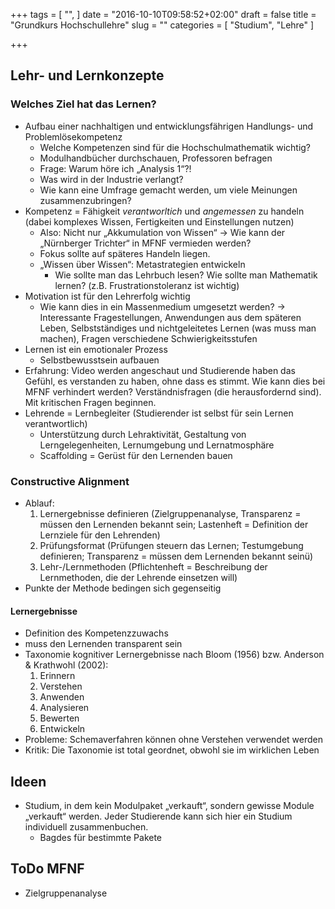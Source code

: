+++
tags = [
  "",
]
date = "2016-10-10T09:58:52+02:00"
draft = false
title = "Grundkurs Hochschullehre"
slug = ""
categories = [
  "Studium", "Lehre"
]

+++

## Lehr- und Lernkonzepte

### Welches Ziel hat das Lernen?

* Aufbau einer nachhaltigen und entwicklungsfährigen Handlungs- und Problemlösekompetenz
    * Welche Kompetenzen sind für die Hochschulmathematik wichtig?
    * Modulhandbücher durchschauen, Professoren befragen
    * Frage: Warum höre ich „Analysis 1“?!
    * Was wird in der Industrie verlangt?
    * Wie kann eine Umfrage gemacht werden, um viele Meinungen zusammenzubringen?
* Kompetenz = Fähigkeit *verantworltich* und *angemessen* zu handeln (dabei komplexes Wissen, Fertigkeiten und Einstellungen nutzen)
    * Also: Nicht nur „Akkumulation von Wissen“ -> Wie kann der „Nürnberger Trichter“ in MFNF vermieden werden?
    * Fokus sollte auf späteres Handeln liegen.
    * „Wissen über Wissen“: Metastrategien entwickeln
        * Wie sollte man das Lehrbuch lesen? Wie sollte man Mathematik lernen? (z.B. Frustrationstoleranz ist wichtig)
* Motivation ist für den Lehrerfolg wichtig
    * Wie kann dies in ein Massenmedium umgesetzt werden? -> Interessante Fragestellungen, Anwendungen aus dem späteren Leben, Selbstständiges und nichtgeleitetes Lernen (was muss man machen), Fragen verschiedene Schwierigkeitsstufen
* Lernen ist ein emotionaler Prozess
    * Selbstbewusstsein aufbauen
* Erfahrung: Video werden angeschaut und Studierende haben das Gefühl, es verstanden zu haben, ohne dass es stimmt. Wie kann dies bei MFNF verhindert werden? Verständnisfragen (die herausfordernd sind). Mit kritischen Fragen beginnen.
* Lehrende = Lernbegleiter (Studierender ist selbst für sein Lernen verantwortlich)
    * Unterstützung durch Lehraktivität, Gestaltung von Lerngelegenheiten, Lernumgebung und Lernatmosphäre
    * Scaffolding = Gerüst für den Lernenden bauen

### Constructive Alignment

* Ablauf:
    1. Lernergebnisse definieren (Zielgruppenanalyse, Transparenz = müssen den Lernenden bekannt sein; Lastenheft = Definition der Lernziele für den Lehrenden)
    2. Prüfungsformat (Prüfungen steuern das Lernen; Testumgebung definieren; Transparenz = müssen dem Lernenden bekannt seinü)
    3. Lehr-/Lernmethoden (Pflichtenheft = Beschreibung der Lernmethoden, die der Lehrende einsetzen will)
* Punkte der Methode bedingen sich gegenseitig

#### Lernergebnisse

* Definition des Kompetenzzuwachs
* muss den Lernenden transparent sein
* Taxonomie kognitiver Lernergebnisse nach Bloom (1956) bzw. Anderson & Krathwohl (2002):
    1. Erinnern
    2. Verstehen
    3. Anwenden
    4. Analysieren
    5. Bewerten
    6. Entwickeln
* Probleme: Schemaverfahren können ohne Verstehen verwendet werden
* Kritik: Die Taxonomie ist total geordnet, obwohl sie im wirklichen Leben 

## Ideen

* Studium, in dem kein Modulpaket „verkauft“, sondern gewisse Module „verkauft“ werden. Jeder Studierende kann sich hier ein Studium individuell zusammenbuchen.
    * Bagdes für bestimmte Pakete

## ToDo MFNF

* Zielgruppenanalyse
